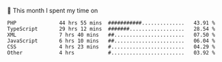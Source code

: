 📅 This month I spent my time on

<!--START_SECTION:waka-->

```text
PHP              44 hrs 55 mins  ###########..............   43.91 %
TypeScript       29 hrs 12 mins  #######..................   28.54 %
XML              7 hrs 40 mins   ##.......................   07.50 %
JavaScript       6 hrs 10 mins   ##.......................   06.04 %
CSS              4 hrs 23 mins   #........................   04.29 %
Other            4 hrs           #........................   03.92 %
```

<!--END_SECTION:waka-->
